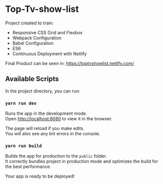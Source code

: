 ﻿# Top-Tv-show-list

Project created to train:

- Responsive CSS Grid and Flexbox
- Webpack Configuration
- Babel Configuration
- ES6
- Continuous Deployment with Netlify

Final Product can be seen in: https://toptvshowlist.netlify.com/

## Available Scripts

In the project directory, you can run:

### `yarn run dev`

Runs the app in the development mode.<br>
Open [http://localhost:8080](http://localhost:3000) to view it in the browser.

The page will reload if you make edits.<br>
You will also see any lint errors in the console.

### `yarn run build`

Builds the app for production to the `public` folder.<br>
It correctly bundles project in production mode and optimizes the build for the best performance.

Your app is ready to be deployed!

